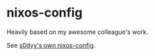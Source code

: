# nixos-config

Heavily based on my awesome colleague's work.

See [s0dyy's own nixos-config](https://github.com/s0dyy/nixos-config).